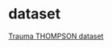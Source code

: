 # dataset
[Trauma THOMPSON dataset](https://purdue0-my.sharepoint.com/:f:/g/personal/zhuoy_purdue_edu/El7da8XDXzxJk0lT46RwEWsBuHgecQGNmvjk8YOmlxXCyQ)
